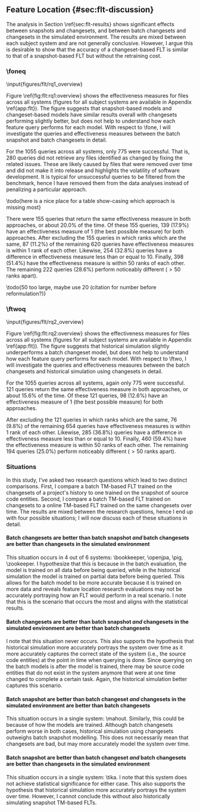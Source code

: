 ## Feature Location {#sec:flt-discussion}

The analysis in Section \ref{sec:flt-results} shows significant effects between
snapshots and changesets, and between batch changesets and changesets in the
simulated environment.  The results are mixed between each subject system and
are not generally conclusive.  However, I argue this is desirable to show that
the accuracy of a changeset-based FLT is similar to that of a snapshot-based
FLT but without the retraining cost.


### \foneq

<!--All
max bound:	4968
same:	155	0.2
same (ones):	139	0.17935483871
diff of 1:	87	0.112258064516
diff of 2:	52	0.0670967741935
diff of 3:	30	0.0387096774194
within <=1:	87	0.112258064516
within <=5:	213	0.274838709677
within <=10:	254	0.327741935484
within <=50:	398	0.513548387097
other (>50.000000):	222	0.286451612903
within <= 50 (1.000000%):	398	0.513548387097
within <= 248 (5.000000%):	516	0.665806451613
within <= 497 (10.000000%):	559	0.721290322581
within <= 2484 (50.000000%):	617	0.796129032258
other > 2484 (50.000000%):	3	0.00387096774194
worst (Changesets - Snapshot) 888.0 -4478.0
total:	775
-->

\input{figures/flt/rq1_overview}

Figure \ref{fig:flt:rq1:overview} shows the effectiveness measures for files
across all systems (figures for all subject systems are available in
Appendix \ref{app:flt}). The figure suggests that snapshot-based models and
changeset-based models have similar results overall with changesets performing
slightly better, but does not help to understand how each feature query
performs for each model.  With respect to \fone, I will investigate the
queries and effectiveness measures between the batch snapshot and batch
changesets in detail.

For the 1055 queries across all systems, only 775 were successful.  That is,
280 queries did not retrieve any files identified as changed by fixing the
related issues.  These are likely caused by files that were removed over time
and did not make it into release and highlights the volatility of software
development.  It is typical for unsuccessful queries to be filtered from the
benchmark, hence I have removed them from the data analyses instead of
penalizing a particular approach.

\todo{here is a nice place for a table show-casing which approach is missing most}

There were 155 queries that return the same effectiveness measure in both
approaches, or about 20.0% of the time.  Of these 155 queries, 139 (17.9%) have
an effectiveness measure of 1 (the best possible measure) for both approaches.
After excluding the 155 queries in which ranks which are the same, 87 (11.2%)
of the remaining 620 queries have effectiveness measures is within 1 rank of
each other.  Likewise, 254 (32.8%) queries have a difference in effectiveness
measure less than or equal to 10.  Finally, 398 (51.4%) have the effectiveness
measure is within 50 ranks of each other.  The remaining 222 queries (28.6%)
perform noticeably different ($> 50$ ranks apart).

\todo{50 too large, maybe use 20 (citation for number before reformulation?)}

### \ftwoq


<!--All
max bound:	4968
same:	121	0.156129032258
same (ones):	98	0.126451612903
diff of 1:	76	0.098064516129
diff of 2:	46	0.0593548387097
diff of 3:	30	0.0387096774194
within <=1:	76	0.098064516129
within <=5:	204	0.263225806452
within <=10:	285	0.367741935484
within <=50:	460	0.593548387097
other (>50.000000):	194	0.250322580645
within <= 50 (1.000000%):	460	0.593548387097
within <= 248 (5.000000%):	613	0.790967741935
within <= 497 (10.000000%):	634	0.818064516129
within <= 2484 (50.000000%):	654	0.843870967742
other > 2484 (50.000000%):	0	0.0
worst (Changesets - Historical) 1062.0 -2153.0
total:	775
-->

\input{figures/flt/rq2_overview}

Figure \ref{fig:flt:rq2:overview} shows the effectiveness measures for files
across all systems (figures for all subject systems are available in
Appendix \ref{app:flt}). The figure suggests that historical simulation slightly
underperforms a batch changeset model, but does not help to understand how each
feature query performs for each model.  With respect to \ftwo, I will
investigate the queries and effectiveness measures between the batch changesets
and historical simulation using changesets in detail.

For the 1055 queries across all systems, again only 775 were successful.  121
queries return the same effectiveness measure in both approaches, or about
15.6% of the time.  Of these 121 queries, 98 (12.6%) have an effectiveness
measure of 1 (the best possible measure) for both approaches.

After excluding the 121 queries in which ranks which are the same, 76 (9.8%) of
the remaining 654 queries have effectiveness measures is within 1 rank of each
other.  Likewise, 285 (36.8%) queries have a difference in effectiveness
measure less than or equal to 10.  Finally, 460 (59.4%) have the effectiveness
measure is within 50 ranks of each other.  The remaining 194 queries (25.0%)
perform noticeably different ($> 50$ ranks apart).


### Situations

In this study, I've asked two research questions which lead to two
distinct comparisons.  First, I compare a batch TM-based FLT trained on the
changesets of a project's history to one trained on the snapshot of source code
entities.  Second, I compare a batch TM-based FLT trained on changesets to a
online TM-based FLT trained on the same changesets over time.  The results are
mixed between the research questions, hence I end up with four possible
situations; I will now discuss each of these situations in detail.

<!--
    SS < CS && CS > HS
       4          5
            4
        bookkeeper
        openjpa
        pig
        zookeeper

    SS < CS && CS < HS
       4          1
            0

    SS > CS && CS > HS
       2          5
            1
        tika

    SS > CS && CS < HS
       2          1
            1
        mahout
-->

#### Batch changesets are better than batch snapshot *and* batch changesets are better than changesets in the simulated environment

This situation occurs in 4 out of 6 systems: \bookkeeper, \openjpa, \pig,
\zookeeper.  I hypothesize that this is because in the batch evaluation, the
model is trained on all data before being queried, while in the historical
simulation the model is trained on partial data before being queried.  This
allows for the batch model to be more accurate because it is trained on more
data and reveals feature location research evaluations may not be accurately
portraying how an FLT would perform in a real scenario.  I note that this is
the scenario that occurs the most and aligns with the statistical results.

#### Batch changesets are better than batch snapshot *and* changesets in the simulated environment are better than batch changesets

I note that this situation never occurs. This also supports the hypothesis
that historical simulation more accurately portrays the system over time as it
more accurately captures the correct state of the system (i.e., the source code
entities) at the point in time when querying is done.  Since querying on the
batch models is after the model is trained, there may be source code entities
that do not exist in the system anymore that were at one time changed to
complete a certain task.  Again, the historical simulation better captures this
scenario.

#### Batch snapshot are better than batch changeset *and* changesets in the simulated environment are better than batch changesets

This situation occurs in a single system: \mahout.  Similarly, this could be
because of how the models are trained.  Although batch changesets perform worse
in both cases, historical simulation using changesets outweighs batch snapshot
modelling.  This does not necessarily mean that changesets are bad, but may
more accurately model the system over time.

#### Batch snapshot are better than batch changeset *and* batch changesets are better than changesets in the simulated environment

This situation occurs in a single system: \tika.  I note that this system does
not achieve statistical significance for either case.  This also supports the
hypothesis that historical simulation more accurately portrays the system over
time.  However, I cannot conclude this without also historically simulating
snapshot TM-based FLTs.

